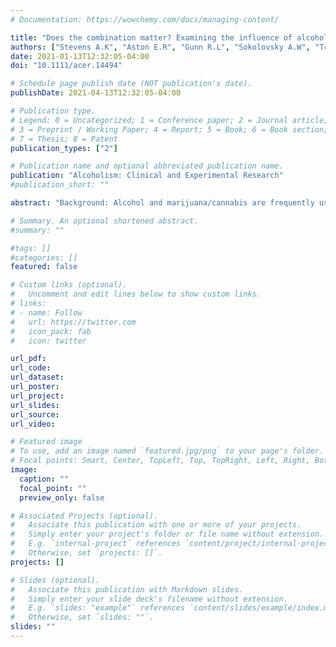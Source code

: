 ```yaml
---
# Documentation: https://wowchemy.com/docs/managing-content/

title: "Does the combination matter? Examining the influence of alcohol and cannabis product combinations on simultaneous use and consequences in daily life"
authors: ["Stevens A.K", "Aston E.R", "Gunn R.L", "Sokolovsky A.W", "Treloar Padovano H", "White H.R", "Jackson K.M"]
date: 2021-01-13T12:32:05-04:00
doi: "10.1111/acer.14494"

# Schedule page publish date (NOT publication's date).
publishDate: 2021-04-13T12:32:05-04:00

# Publication type.
# Legend: 0 = Uncategorized; 1 = Conference paper; 2 = Journal article;
# 3 = Preprint / Working Paper; 4 = Report; 5 = Book; 6 = Book section;
# 7 = Thesis; 8 = Patent
publication_types: ["2"]

# Publication name and optional abbreviated publication name.
publication: "Alcoholism: Clinical and Experimental Research"
#publication_short: ""

abstract: "Background: Alcohol and marijuana/cannabis are frequently used simultaneously (i.e., SAM use). SAM use is complex, and the ways in which alcohol and cannabis are simultaneously used may reveal differential effects. The purpose of this study was to examine day-level effects of distinct alcohol and cannabis product combinations on simultaneous use and consequences on that day. Methods: College student SAM users (N = 274; 50% women; Mage = 19.82 years) were recruited to complete 54 days of data collection, including 5 repeated daily surveys each day. We identified 12 distinct product combinations reported during SAM-use days. We tested 4 reference groups, with one reflecting the most common use pattern and 3 potentially risky use patterns. We considered 3 outcomes (negative consequences, number of drinks, and number of cannabis uses) and used generalized linear mixed-effects models disentangling within- from between-person effects in all analyses. Results: Using multiple products (≥2) of alcohol was consistently linked to higher odds of experiencing a negative consequence. Combining beer with only one cannabis product (leaf or concentrate) was consistently associated with lower odds of a consequence. Combining cannabis with multiple alcohol products was associated with heavier alcohol consumption. Using dual cannabis products also was associated with heavier cannabis consumption, but this pattern was not significantly different than using concentrate only on a given day. Conclusion: This is the first study to examine day-level influences of distinct alcohol and cannabis product combinations on consumption and consequences among young adult SAM users. Findings suggest that mixing alcohol products confers greater risk for negative consequences and heavier consumption, whereas there is little difference in cannabis consumption when using concentrate only vs. 2 cannabis products on a given day, except for concentrate + beer. Our findings support existing protective strategies of not mixing alcohol products and avoiding use of cannabis concentrate for SAM use as well."

# Summary. An optional shortened abstract.
#summary: ""

#tags: []
#categories: []
featured: false

# Custom links (optional).
#   Uncomment and edit lines below to show custom links.
# links:
# - name: Follow
#   url: https://twitter.com
#   icon_pack: fab
#   icon: twitter

url_pdf:
url_code:
url_dataset:
url_poster:
url_project:
url_slides:
url_source:
url_video:

# Featured image
# To use, add an image named `featured.jpg/png` to your page's folder. 
# Focal points: Smart, Center, TopLeft, Top, TopRight, Left, Right, BottomLeft, Bottom, BottomRight.
image:
  caption: ""
  focal_point: ""
  preview_only: false

# Associated Projects (optional).
#   Associate this publication with one or more of your projects.
#   Simply enter your project's folder or file name without extension.
#   E.g. `internal-project` references `content/project/internal-project/index.md`.
#   Otherwise, set `projects: []`.
projects: []

# Slides (optional).
#   Associate this publication with Markdown slides.
#   Simply enter your slide deck's filename without extension.
#   E.g. `slides: "example"` references `content/slides/example/index.md`.
#   Otherwise, set `slides: ""`.
slides: ""
---
```

